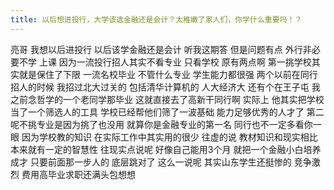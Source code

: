 ```yaml
---
title: 以后想进投行，大学该选金融还是会计？太稚嫩了家人们，你学什么重要吗！？
---
```

亮哥
我想以后进投行
以后该学金融还是会计
听我这期答
但是问题有点
外行非必要不学
上课
因为一流投行招人其实不看专业
只看学校
原有两点啊
第一挑学校其实就是保住了下限
一流名校毕业
不管什么专业
学生能力都很强
两个以前在同行招人的时候
我招过北大过关的
包括清华计算机的
人大经济大
还有个在王子屯
我之前念哲学的一个老同学那毕业
这就直接去了高新干同行啊
实际上
他其实把学校当了一个筛选人的工具
学校已经帮他们筛了一波基础
能力足够优秀的人才了
第二呢不挑专业是因为挑了也没用
就算你是金融专业的第一名
同行也不一定多看你一眼
因为学校教的知识
在实际工作中其实用的很少
往虚的说
教材知识和现实相比
本来就有一定的智慧性
往现实点说呢
好像自己能用3个月
就把一个金融小白培养成才
只要前面那一步人的
底层跳对了
这么一说呢
其实山东学生还挺惨的
竞争激烈
费用高毕业求职还满头包想想
